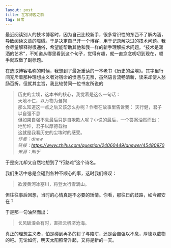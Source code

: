 ```yaml
---
layout: post
title: 在写博客之前
tag: 日常
---
```


最近阅读别人的技术博客时，因为自己比较新手，很多常识性的东西不了解内涵，导致阅读文章的障碍。于是决定自己开一个博客，用于记录解决过的技术问题。我会尽量解释得很通俗，希望能帮助其他和我一样的新手理解技术问题。“技术是潇洒的艺术”，不知道从哪里看到这个句子，觉得有趣，就一直念念叨叨到现在，顺手就取做了副标题。

在选取博客名称的时候，我想到了最近重读的一本老书《历史的尘埃》。其字里行间充斥着那种理想主义者对宿命的愤懑与无奈，虽然语言流畅清新，读来却使人愁肠百折。但就其主旨，我比较赞同一位书友所说的
>历史的尘埃，这本书的核心，我觉着是这么一句话：  
天地不仁，以万物为刍狗  
那么知道这一点之后又该怎么办呢？作者在故事里告诉我： 
天行健，君子以自强不息  
但如果自强不息最后只是自欺欺人呢？小说的最后，一个答案油然而出： 
地势坤，君子以厚德载物  
这就是我看历史的尘埃时的感受。  
*作者：dhew*  
*链接：https://www.zhihu.com/question/24060449/answer/45480970*  
*来源：知乎*

于是突兀却又自然地想到了“行路难”这个诗名。

我们生活中总是会碰到各种不顺心的事，这时我们嗟叹：
> 欲渡黄河冰塞川，将登太行雪满山。

但往往事后回想，当时的心情真是不必要的矫情。你看，那往日的歧路，如今都安在？

于是那一句油然而出：
> 长风破浪会有时，直挂云帆济沧海。

真正的理想主义者，怕是碰到再多的钉子与陷阱，还是会自强以不息，厚德以载物的吧。无论如何，明天太阳照常升起，又将是新的一天。